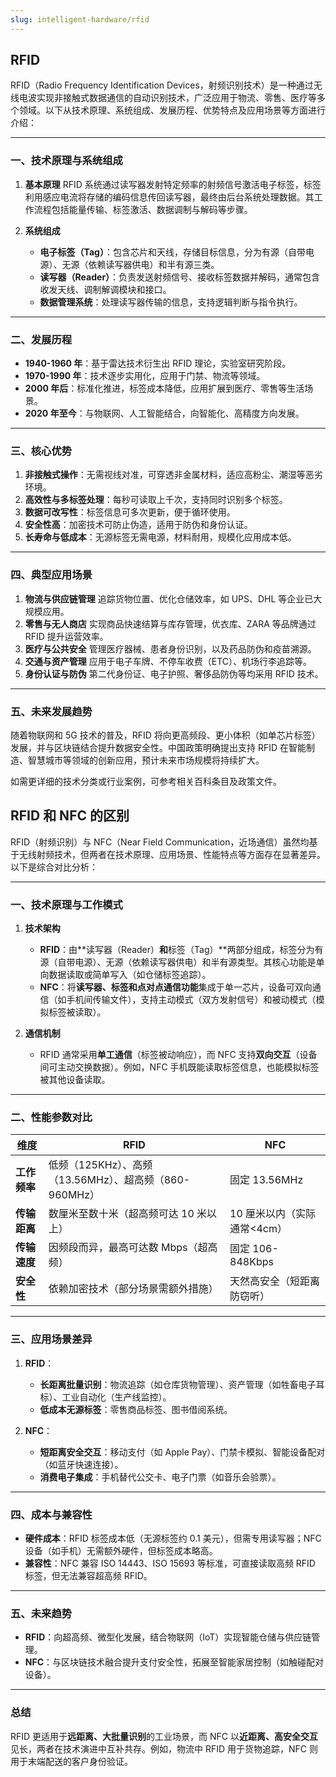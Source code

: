```yaml
---
slug: intelligent-hardware/rfid
---
```


## RFID

RFID（Radio Frequency Identification Devices，射频识别技术）是一种通过无线电波实现非接触式数据通信的自动识别技术，广泛应用于物流、零售、医疗等多个领域。以下从技术原理、系统组成、发展历程、优势特点及应用场景等方面进行介绍：

---

### 一、技术原理与系统组成

1. **基本原理**
   RFID 系统通过读写器发射特定频率的射频信号激活电子标签，标签利用感应电流将存储的编码信息传回读写器，最终由后台系统处理数据。其工作流程包括能量传输、标签激活、数据调制与解码等步骤。

2. **系统组成**
   - **电子标签（Tag）**：包含芯片和天线，存储目标信息，分为有源（自带电源）、无源（依赖读写器供电）和半有源三类。
   - **读写器（Reader）**：负责发送射频信号、接收标签数据并解码，通常包含收发天线、调制解调模块和接口。
   - **数据管理系统**：处理读写器传输的信息，支持逻辑判断与指令执行。

---

### 二、发展历程

- **1940-1960 年**：基于雷达技术衍生出 RFID 理论，实验室研究阶段。
- **1970-1990 年**：技术逐步实用化，应用于门禁、物流等领域。
- **2000 年后**：标准化推进，标签成本降低，应用扩展到医疗、零售等生活场景。
- **2020 年至今**：与物联网、人工智能结合，向智能化、高精度方向发展。

---

### 三、核心优势

1. **非接触式操作**：无需视线对准，可穿透非金属材料，适应高粉尘、潮湿等恶劣环境。
2. **高效性与多标签处理**：每秒可读取上千次，支持同时识别多个标签。
3. **数据可改写性**：标签信息可多次更新，便于循环使用。
4. **安全性高**：加密技术可防止伪造，适用于防伪和身份认证。
5. **长寿命与低成本**：无源标签无需电源，材料耐用，规模化应用成本低。

---

### 四、典型应用场景

1. **物流与供应链管理**
   追踪货物位置、优化仓储效率，如 UPS、DHL 等企业已大规模应用。
2. **零售与无人商店**
   实现商品快速结算与库存管理，优衣库、ZARA 等品牌通过 RFID 提升运营效率。
3. **医疗与公共安全**
   管理医疗器械、患者身份识别，以及药品防伪和疫苗溯源。
4. **交通与资产管理**
   应用于电子车牌、不停车收费（ETC）、机场行李追踪等。
5. **身份认证与防伪**
   第二代身份证、电子护照、奢侈品防伪等均采用 RFID 技术。

---

### 五、未来发展趋势

随着物联网和 5G 技术的普及，RFID 将向更高频段、更小体积（如单芯片标签）发展，并与区块链结合提升数据安全性。中国政策明确提出支持 RFID 在智能制造、智慧城市等领域的创新应用，预计未来市场规模将持续扩大。

如需更详细的技术分类或行业案例，可参考相关百科条目及政策文件。

## RFID 和 NFC 的区别

RFID（射频识别）与 NFC（Near Field Communication，近场通信）虽然均基于无线射频技术，但两者在技术原理、应用场景、性能特点等方面存在显著差异。以下是综合对比分析：

---

### 一、技术原理与工作模式

1. **技术架构**

   - **RFID**：由**读写器（Reader）**和**标签（Tag）**两部分组成，标签分为有源（自带电源）、无源（依赖读写器供电）和半有源类型。其核心功能是单向数据读取或简单写入（如仓储标签追踪）。
   - **NFC**：将**读写器、标签和点对点通信功能**集成于单一芯片，设备可双向通信（如手机间传输文件），支持主动模式（双方发射信号）和被动模式（模拟标签被读取）。

2. **通信机制**
   - RFID 通常采用**单工通信**（标签被动响应），而 NFC 支持**双向交互**（设备间可主动交换数据）。例如，NFC 手机既能读取标签信息，也能模拟标签被其他设备读取。

---

### 二、性能参数对比

| **维度**     | **RFID**                                               | **NFC**                        |
| ------------ | ------------------------------------------------------ | ------------------------------ |
| **工作频率** | 低频（125KHz）、高频（13.56MHz）、超高频（860-960MHz） | 固定 13.56MHz                  |
| **传输距离** | 数厘米至数十米（超高频可达 10 米以上）                 | 10 厘米以内（实际通常&lt;4cm） |
| **传输速度** | 因频段而异，最高可达数 Mbps（超高频）                  | 固定 106-848Kbps               |
| **安全性**   | 依赖加密技术（部分场景需额外措施）                     | 天然高安全（短距离防窃听）     |

---

### 三、应用场景差异

1. **RFID**：

   - **长距离批量识别**：物流追踪（如仓库货物管理）、资产管理（如牲畜电子耳标）、工业自动化（生产线监控）。
   - **低成本无源标签**：零售商品标签、图书借阅系统。

2. **NFC**：
   - **短距离安全交互**：移动支付（如 Apple Pay）、门禁卡模拟、智能设备配对（如蓝牙快速连接）。
   - **消费电子集成**：手机替代公交卡、电子门票（如音乐会验票）。

---

### 四、成本与兼容性

- **硬件成本**：RFID 标签成本低（无源标签约 0.1 美元），但需专用读写器；NFC 设备（如手机）无需额外硬件，但标签成本略高。
- **兼容性**：NFC 兼容 ISO 14443、ISO 15693 等标准，可直接读取高频 RFID 标签，但无法兼容超高频 RFID。

---

### 五、未来趋势

- **RFID**：向超高频、微型化发展，结合物联网（IoT）实现智能仓储与供应链管理。
- **NFC**：与区块链技术融合提升支付安全性，拓展至智能家居控制（如触碰配对设备）。

---

### 总结

RFID 更适用于**远距离、大批量识别**的工业场景，而 NFC 以**近距离、高安全交互**见长，两者在技术演进中互补共存。例如，物流中 RFID 用于货物追踪，NFC 则用于末端配送的客户身份验证。
